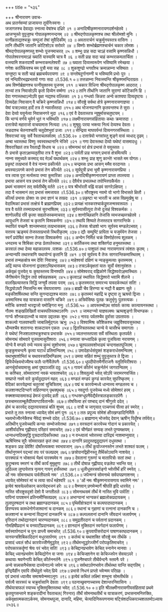 +++
title = "५३६"

+++
श्रीनारायण उवाच-  
अथ प्रातर्नवम्यां प्राजायन्त तूर्यनिःस्वनाः ।  
जजागरुश्च देवाद्याः स्नात्वा वेषांश्च दध्रिरे ॥१ ॥
अनादिश्रीकृष्णनारायणदर्शनहेतवे ।  
आजग्मुस्ते पुपूजुश्च गोपालकृष्णनन्दनम् ॥२ ॥
श्रीमद्गोपालकृष्णश्च तथा श्रीलोमशो मुनिः ।  
पत्नीव्रताद्याश्चक्रुः सम्पूजां तेषां सुवैदिकीम् ॥३ ॥
अवतारार्चनं चक्रुर्मुनयस्तत्र वासिनः ।  
तानि तीर्थानि जातानि कोटिशोऽत्र सरोवरे ॥४ ॥
विष्णोः शम्भोर्ब्रह्मणश्चार्चनं चकार लोमशः ।  
श्रीमद्गोपालकृष्णस्तु शम्भोः पूजनमाचरत् ॥५ ॥
शम्भुः प्राह सदा चाऽहं वसामि कृष्णसन्निधौ ।  
गोपालेश्वरनामाऽहं ख्यातिं यास्यामि चात्र वै ॥६ ॥
सती प्राह सदा चाहं कम्भराकमलार्चिता ।  
वत्स्यामि शकरपार्श्वे कम्भराकमलेश्वरी ॥७ ॥
ख्याता दिव्यस्वरूपेण भविष्यामि रमेच्छया ।  
गणेशः कार्तिकेयश्च मम पुत्रौ मया सह ॥८ ॥
शुकशुण्ढो भगवाँश्च क्रमान्नाम्ना भविष्यतः ।  
सन्तुष्टा च सती चाहं ब्रह्मचर्यपरायणा ॥९ ॥
सन्तोषदुर्गानाम्नी च भविष्यामि प्रभोः पुरः ।  
एवं नन्दिवीरभद्रप्रभतयो गणाः सदा ॥1.536.१ ०॥
तत्तन्नाम्ना निवत्स्यन्ति श्रीकृष्णमन्दिराग्रतः ।  
अथ विष्णोर्ब्रह्मणश्च पत्नीयुक्तस्य पूजनम् ॥११ ॥
चकार विधिना श्रीमद्गोपालकृष्ण आदरात् ।  
ताभ्यां तत्र निवासोऽपि कृतो दिव्येन वर्ष्मणा ॥१२॥
तानि तीर्थानि जातानि सुराणां कोटिकानि हि ।  
देवा गणास्तथाऽन्येऽपि वृक्षा नद्यश्च वल्लिकाः ॥१ ३॥
गन्धर्वाः किन्नरा अन्ये काश्यपा दिव्यदृष्टयः ।  
दिव्यदेहा निवासान् वै चक्रिरे कृष्णसन्निधौ ॥१४॥
सौराष्ट्रे सर्वथा क्षेत्रे कृष्णनारायणाज्ञया ।  
येषां यत्राऽभवत् हार्दे तत्र ते न्यवसँस्तदा ॥१५॥
अथ भोजनपानानि कृतवन्तश्च ते सुराः ।  
देवा देव्यो ययुर्नत्वा निवासनगरे मुदा ॥१६॥
एवं वै देवतास्तत्र न्युषुर्मासचतुष्टयम् ।  
किं भाग्यं वर्णये भूमेर्न भूतं न भविष्यति ॥१७॥
लक्ष्मीनारायणसंहितायाः कथाः क्रमात्तदा ।  
दत्तात्रेयो महाराजो वाचयामास नित्यदा ॥१८॥
शुश्रुवुः परया भक्त्या नित्यं देव्यश्च देवताः ।  
जडदाश्च चेतनाश्चापि चतुर्दशभुवां प्रजाः ॥१९॥
सेन्द्रिया माघपर्यन्तं दिव्यनगरसंस्थिताः ।  
शिवरात्र्यां ययुः सर्वे रैवताचलपर्वतम् ॥1.536.२० ॥
दत्तात्रेयो भगवांस्तु शृङ्गे वासं व्यधाद् दृढम् ।  
अम्बा भवस्तथा विष्णुः स्वस्वस्थानानि भेजिरे ॥२१ ॥
गणा देवास्तथा देव्यो यथेष्टं वासमादधुः ।  
शिवरात्रिव्रतं तत्र रैवताद्रौ विधाय च ॥२२॥
सोमनाथं परं क्षेत्रं प्रभासं ते ययुस्ततः ।  
तैः प्रभासे कृताऽक्षय्यतृतीया तत्र वै शुभा ॥२३॥
पार्वती प्राह भगवन् प्रभासं क्षेत्रमित्यपि ।  
नाम्ना समुच्यते कस्माद् वद मेऽर्थं यथार्थकम् ॥२४॥
शम्भुः प्राह शृणु कान्ते! भासते मम योगतः।  
प्रकृष्टं तत्प्रभासं वै वेत्रं नाम्ना प्रकीर्त्यते ॥२५॥
चन्द्रमसः प्रभा आसन् ममैव वरदानतः ।  
क्षयस्याऽपगमे कान्ते प्रभासं तेन कीर्त्यते ॥२६॥
सूर्यपुत्री प्रभा भूमौ कृष्णनारायणप्रिया ।  
यत्र त्वास पुरा मर्त्यरूपा रम्या कुमारिका ॥२७॥
अनादिश्रीकृष्णनारायणं प्राप्ता तपस्यया ।  
प्रभाया आसनं यत्र प्रभासं तेन कीर्त्यते ॥२८॥
देवैर्यत्र प्रभालब्धा तपोभिरुग्रकैर्यतः ।  
प्रथमं भासमानं तत् सर्वतीर्थेषु वर्तते ॥२९॥
यत्र श्रीर्भारती वह्निं वाडवं सागरेऽक्षिपत् ।  
तदा वै भासमानं तत् प्रभासं समजायत ॥1.536.३०॥
सौराष्ट्रस्य नवमो यो भागो विभासते क्षितौ ।  
कीर्त्या प्रभासः प्रोक्तः सः प्रभा ज्ञानं च तत्प्रदः ॥३१ ॥
प्रकृष्टा भा भारती च आस विप्रमुखेषु या ।  
वेदात्मिकां प्रभासं तत्क्षेत्रं वै ब्राह्मणप्रियम् ॥३२॥
प्रत्यक्षं भास्करश्चार्कद्रुमजन्मस्वरूपतः ।  
यत्र वै वर्तते तस्मात्प्रभासं सुरभाषितम् ॥३३॥
सूर्यस्यासीत्पुरा तेजो दुःसहं विश्वकर्मकः ।  
शाणोल्लीढं रविं कृत्वा सह्यतेजस्कमाचरत् ॥३४॥
शाणोच्छिन्नानि तेजांसि व्यभजच्छस्त्रहेतवे ।  
आयुधानि तेजसां च कृतानि विश्वकर्मणा ॥३५॥
तथापि शिष्यते तेजस्तदत्र सागरान्तिके ।  
स्थापितं यच्छनैः शान्तमभवत् तत्प्रभासकम् ॥३६॥
तेजसः षोडशो भागः सूर्यस्य मण्डलेऽभवत् ।  
यत्तस्य ऋङ्मयं तेजस्तत्प्रभासे स्थिरीकृतम् ॥३७॥
द्यौः सम्पुष्टिं प्रापिता च यजुर्मयेन तेजसा ।  
स्वर्गं प्रपोषितं साम्ना तेजसा विश्वकर्मणा ॥३८॥
अन्येन निर्मितं चक्रं विष्णोर्हरस्य शूलकम् ।  
धनदस्य च शिबिका दण्डः प्रेतपतेस्तथा ॥३९॥
कार्तिकस्य तथा शक्तिर्गदा हनुमतस्तथा ।  
करवालं तथा देव्या महाकालस्य .पाशकः ॥1.536.४०॥
पाशुपतं तथा नारायणास्त्रं त्वंशतः कृतम् ।  
अन्यान्यपि तथास्त्राणि यथायोग्यं कृतानि हि ॥४१ ॥
एवं सूर्यस्य वै तेजः सागरान्तिकमास्थितम् ।  
प्रभासं तन्महत्क्षेत्र मम देवि! निवासभूः ॥४२॥
माहेश्वर्या दक्षिणं च न्यङ्कुमत्याः कृतस्मरम् ।  
अद्रिं व्याप्य योजनानां द्वादशाऽभिप्रभासकम् ॥४३॥
तत्राऽर्कवृक्षतां यातः सूर्यो वंशानुवंशतः ।  
अर्कवृक्षं पूजयेत् यः कुष्ठस्तस्य विनश्यति ॥४४॥
सोमेश्वराद् वह्निकोणे सिद्धेश्वरोऽहमास्थितः ।  
जैगीषव्येन सिद्धेन तपो वर्षसहस्रकम् ॥४५॥
कृत्वाऽहं स्थापितः सिद्धेश्वरो भवामि शैलजे ।  
वालखिल्यास्तत्र सिद्धिं जग्मुर्वै तपसा पराम् ॥४६॥
कृतस्मरात् समारभ्य यावदर्कस्थलं सति! ।  
सिद्धयोऽष्टौ निवसन्ति मम सेवापरायणाः ॥४७॥
ब्राह्मी चैव हिरण्या च नद्यौ वै ब्रह्मणः सुते ।  
मङ्कीशर्षिस्तथा सन्ति सुनन्दाद्याश्च मातरः ॥४८॥
कृतस्मरं महाद्रिं च दृष्ट्वा तु ऋषयो द्विजाः ।  
अस्माभिश्च सह यात्राकरा वासानि चक्रिरे ॥४९॥
अत्रिर्वसिष्ठः पुलहः क्रतुर्भृगुः पुलस्त्यकः ।  
मरीचिः कश्यपो भारद्वाजो यमोङ्गिरा मनुः ॥1.536.५० ॥
आपस्तम्बोऽथ सांवर्तः काव्यः कात्यायनस्तथा ।  
गौतमः शङ्खलिखितौ वाचस्पतिस्तथाऽरुणिः ॥५१ ॥
जामदग्न्यो याज्ञवल्क्यः ऋष्यशृङ्गो विभाण्डकः ।  
गार्ग्यः शौनकदाल्भ्यौ च व्यास उद्दालकः शुभः ॥५२॥
नारदः पर्वतश्चैव दुर्वासा उग्रतापसः ।  
शाकल्यो गालवश्चापि जाबालिर्मुद्गलः ऋभुः ॥५३॥
विश्वामिश्रः कौशिकश्च जह्नुर्विश्वावसुस्तथा ।  
धौम्यश्चैव शतानन्दः शाकटायन एकतः ॥५४॥
द्वितस्त्रितस्तथा चान्ये ये चासँश्च समागताः ।  
ते यथेष्टं निजशालाश्चक्रुश्चात्र प्रभासके ॥५५॥
ज्वलन्तस्तपसा सर्वे संस्थिताः कृतपर्वते ।  
सोमनाथं सोमवारे पूजयामासुरीश्वराः ॥५६॥
स्नात्वा सन्ध्यादिकं कृत्वा पूजयित्वा नरायणम् ।  
योग्ये वै मण्डपे रम्ये न्यस्य कुम्भं सुशोभनम् ॥५७॥
चूतपल्लवशोभाढ्यं चन्दनाक्षतपूजितम् ।  
कुङ्कुमचन्दनैः कृत्वा घटार्धं प्रतिमान्वितम् ॥५८॥
उमादेहार्धसंयुक्तं शङ्करार्धसमन्वितम् ।  
यथाभूषाशोभितं च यथावस्त्रादिमण्डितम् ॥५९॥
उमया सहितं शम्भुं पुपूजुस्तत्र ते द्विजाः ।  
द्विविधैर्भक्ष्यभोज्यैश्च फलैः पानैर्विलेपनैः ॥1.536.६०॥
धूपदीपोत्तमैर्नीराजनैः स्तुतिभिरीश्वराः ।  
आनर्चुर्याचयामासुः क्षमां पुष्पाञ्जलिं ददुः ॥६१॥
गायनं कीर्तनं चक्रुर्नर्तनं जागरान्वितम् ।  
यः कश्चित् .सोमवाराणां नवकं भावतश्चरेत् ॥६२॥
शिवतुल्यो भवेत् सोऽपि जरामरणवर्जितः।  
सम्प्राप्ते नवमे वारे कुर्यादुद्यापनं महत् ॥६३॥
मण्डलं मण्डपं कुण्डं कारयेत् सुपरिष्कृतम् ।  
वेदिकां कारयेद्रम्यां चतुरस्रां सुचित्रिताम् ॥६४॥
पद्मं च कारयेन्मध्ये धान्यस्य मण्डलस्य च ।  
कलशानष्टदिग्भागे सहिरण्यान् पृथक्पृथक् ॥६५॥
नवदुर्गाः पूजयेच्च मध्ये सोमेश्वरं हरम् ।  
रुक्मशय्यासमारूढं हेमजं पूजयेद् व्रती ॥६६॥
गन्धस्रग्धूपनैवेद्यैर्वस्त्रालङ्कारदर्पणैः ।  
छत्रचामरताम्बूलैर्दीपघण्टावितानकैः ॥६७॥
तोषयित्वा हरं पश्चाद् दानं श्रीगुरवे ददेत् ।  
होमं च कारयेद् दद्यात्पायसान्नं बलिं शुभम् ॥६८॥
रात्रौ च जागृयात् पञ्चगव्यं पीत्वा हरं स्मरेत् ।  
प्रभाते तु ततः स्नात्वा ध्यायेत् सोमं क्षणं पुनः ॥६९॥
ततः प्रपूज्य सोमेशं क्षीरखण्डादिनिर्मितैः ।  
भक्ष्यभोज्यैरनेकैश्च नैवेद्यं शम्भवे ददेत् ॥1.536.७०॥
ब्राह्मणान् भोजयेद् देवान् ऋषीन् पितॄँश्च तर्पयेत्॥
अतिथीन् पूजयेच्चापि कन्याः सम्भोजयेत्तथा ॥७१॥
वस्त्रदानं कारयेच्च गोदानं च प्रकारयेत् ।  
आशीर्वादाँश्च गृह्णीयात् परिहारं समाचरेत् ॥७२॥
एवं चीर्णव्रतं सम्यक् लभते पुण्यमक्षयम् ।  
धान्यधनादिसमृद्धिं पुत्रदारादिकाँस्तथा ॥७३॥
न वन्ध्यात्वं भवेत्तस्या दारिद्र्यं नाशमाप्नुयात् ।  
ऋषिभिश्च सुरैः सोमवारव्रतं कृतं तथा ॥७४॥
दानानिं प्रददुस्तद्वदुद्यापनं दधुस्तथा ।  
शङ्करः प्राह देवेशि! दोषाँस्त्यक्त्वा स्वभावजान् ॥७५॥
तीर्थं कुर्याज्जनस्तेन लभते शाश्वतं फलम् ।  
तीर्थानुगमनं पद्भ्यां तपः परं फलप्रदम् ॥७६॥
छत्रोपानद्विहीनस्तु तैर्थिकोऽघानि नाशयेत् ।  
पारक्यान्नं न भोक्तव्यं भैक्ष्यं पारक्यमेव न ॥७७॥
देवतानां गुरूणां च मातापित्रोः सतां तथा ।  
कुटुम्बस्य स्मरणं च तीर्थे कार्यं मुमुक्षुणा ॥७८॥
तीर्थे दोषान्न गृह्णीयाद् वज्रलेपा भवन्ति यत् ।  
लुठिल्ला लुण्ठयेत्तत्र नृत्यन् गायन् हसँस्तथा ॥७९॥
धूलीधूसरसर्वाङ्गो भवेत्तीर्थे हरिं स्मरेत् ।.  
ओं नमः सोमनाथाय पार्वतीपतये नमः' ॥1.536.८०॥
जपेन्मन्त्रं सोमनाथे सर्वपापप्रणाशनम् ।  
ध्यायेत् सोमेश्वरं मां च त्वया सार्धं महेश्वरि ॥८१ ॥
'ओं नमः श्रीकृष्णनारायणाय स्वामिने नमः' ।  
इत्येवं श्रावयेल्लोकान् कारयेद्भजनं हरेः ॥८२॥
वैष्णवान् प्रणमेन्मार्गे श्रीपतिं हृदि धारयेत् ।  
नास्ति सौराष्ट्रसदृशो देशो वै जगतीतले ॥८३॥
सोमनाथसमं तीर्थं मे नास्ति भुवि पार्वति! ।  
पापिनां पापशमनं व्रतिनामीप्सितप्रदम् ॥८४॥
अभाग्यानां भाग्यकरं ब्रह्मलोकप्रदायकम् ।  
तुलापुरुषदानं च तथा ब्रह्माण्डदानकम् ॥८५॥
पृथिवीक्षेत्रदानं च कल्पपादपदानकम् ।  
हिरण्यस्य कामधेनोर्गजाश्वानां च दानकम् ॥८६॥
रथानां च गृहाणां च रत्नानां दानकानि च ।  
कलशानां च कन्यानां विद्यानां दानकानि च ॥८७॥
कल्पलतानां दानानि जीवदानं जलार्पणम् ।  
वृत्तिदानं तथोद्यानदानं चारण्यदानकम् ॥८८॥
समुद्रतीरदानं च पर्वतानां प्रदानकम् ।  
गोमहिषीप्रदानं च वनवाटीप्रदानकम् ॥८९॥
ज्ञानदानं मुक्तिदानं स्वर्गदानं फलार्पणम् ।  
सर्वस्वार्पणदानं च पुनः प्राप्त्यै समाचरेत् ॥1.536.९०॥
कूपवापीसरोदानं पाषाणकाष्ठदानकम् ।  
यानयन्त्रशिबिकादिदानं मधुरसार्पणम् ॥९१ ॥
कर्तव्यं च यथाशक्ति सौराष्ट्रे मम तीर्थके ।  
प्रासादं धवलं सौधं कारयेज्जीर्णमुद्धरेत् ॥९२॥
तीर्थमभ्युद्धरेज्जीर्णं परोपकृतिमाचरेत् ।  
परोपकारकर्तॄणां श्रेयः परं भवेत् सति! ॥९३॥
केचिद्दानप्रभावेण केचित् स्नानेन मानवाः ।  
केचिद् ध्यानप्रभावेण केचिद्योगेन वा जनाः ॥९४॥
केचिज्ज्ञानेन वा केचिज्जपेन सेवयाऽपरे ।  
कथायाः श्रवणेनापि केचित् कीर्तननर्तनैः ॥९५॥
पूजनैश्चापरे तीथैर्वन्दनैः स्तवनैः परे ।  
अन्ये सन्न्यसनैर्भक्त्या दास्येनाऽन्ये जपेन च ॥९६॥
सर्वथाऽर्पणभावेन तीर्थस्था यान्ति सद्गतिम् ।  
इन्द्रियैर्हीन एवापि तीर्थपूतो भवेत् प्रिये ॥९७॥
प्रभासे निधनं प्राप्तो भवेन्मम परिग्रहः ।  
एवं प्रभासं ध्यात्वैव समाश्रयेन्ममाऽनुगः ॥९८॥
इत्येवं कथितं लक्ष्मि! शम्भुना सोमतीर्थके ।  
पार्वत्यै साररूपं च चक्रुर्वासानि देवताः ॥९९॥
पठनाच्छ्रवणाच्चास्य देशान्तरनिवासिनः ।  
तीर्थयात्राफलं स्याच्च भुक्तिमुक्तिस्तथा भवेत् ॥1.536.१० ०॥
इति श्रीलक्ष्मीनारायणीयसंहितायां प्रथमे कृतयुगसन्ताने शङ्करादीनां रैवताचल( गिरनार) तीर्थे सोमनाथतीर्थे च यात्राकरणं, प्रभासनामनिरुक्तिः, अर्कवृक्षात्मकताऽर्कस्य, सोमनाथपूजा, दानादि, महिमा, चेत्यादिनिरूपणनामा षट्त्रिंशदधिकपञ्चशततमोऽध्यायः ॥५३६॥
    
